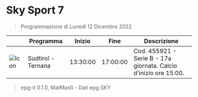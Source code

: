 # Sky Sport 7
> Programmazione di Lunedì 12 Dicembre 2022

||Programma|Inizio|Fine|Descrizione|
|---|---|---|---|---|
|![Icon](https://guidatv.sky.it/uuid/ea69c0b8-6417-4752-80d6-bb67b0073ca4/cover?md5ChecksumParam=ec829a4e90dbf3c3db7b89b16a74436a)|Sudtirol - Ternana|13:30:00|17:00:00|Cod. 455921 - Serie B - 17a giornata. Calcio d&#039;inizio ore 15:00.



 > epg-it 0.1.0, MatMasIt - Dati epg SKY